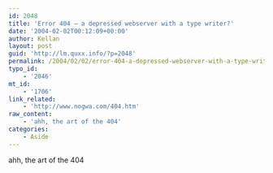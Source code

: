 ```yaml
---
id: 2048
title: 'Error 404 – a depressed webserver with a type writer?'
date: '2004-02-02T00:12:09+00:00'
author: Kellan
layout: post
guid: 'http://lm.quxx.info/?p=2048'
permalink: /2004/02/02/error-404-a-depressed-webserver-with-a-type-writer/
typo_id:
    - '2046'
mt_id:
    - '1706'
link_related:
    - 'http://www.nogwa.com/404.htm'
raw_content:
    - 'ahh, the art of the 404'
categories:
    - Aside
---
```


ahh, the art of the 404